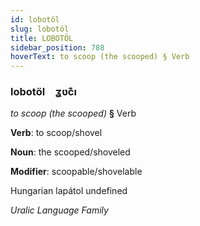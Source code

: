 ```yaml
---
id: lobotöl
slug: lobotöl
title: LOBOTÖL
sidebar_position: 788
hoverText: to scoop (the scooped) § Verb
---
```


### lobotöl&emsp;<span kind="abugida">ʓʋc͊ı</span>

*to scoop (the scooped)* **§** Verb

**Verb**: to scoop/shovel

**Noun**: the scooped/shoveled

**Modifier**: scoopable/shovelable

Hungarian lapátol undefined

*Uralic Language Family*